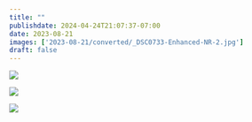 ```yaml
---
title: ""
publishdate: 2024-04-24T21:07:37-07:00
date: 2023-08-21
images: ['2023-08-21/converted/_DSC0733-Enhanced-NR-2.jpg']
draft: false
---
```


![](../../assets/2023-08-21/converted/_DSC0733-Enhanced-NR-2.jpg)

![](static/test.jpg)

![](2023-08-21/converted/_DSC0733-Enhanced-NR-2.jpg)